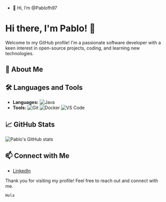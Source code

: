 - 👋 Hi, I’m @Pablofh97
# Hi there, I'm Pablo! 👋

Welcome to my GitHub profile! I'm a passionate software developer with a keen interest in open-source projects, coding, and learning new technologies. 

## 🚀 About Me

## 🛠️ Languages and Tools
- **Languages:** ![Java](https://img.shields.io/badge/Java-007396?style=flat&logo=java&logoColor=white)
- **Tools:** ![Git](https://img.shields.io/badge/Git-F05032?style=flat&logo=git&logoColor=white) ![Docker](https://img.shields.io/badge/Docker-2496ED?style=flat&logo=docker&logoColor=white) ![VS Code](https://img.shields.io/badge/VS%20Code-007ACC?style=flat&logo=visual-studio-code&logoColor=white)

## 📈 GitHub Stats
![Pablo's GitHub stats](https://github-readme-stats.vercel.app/api?username=Pablofh97&show_icons=true&theme=radical)

## 📫 Connect with Me
- [LinkedIn](https://www.linkedin.com/in/pablo-fajardo-herrera)


Thank you for visiting my profile! Feel free to reach out and connect with me.

```bash
Hola
```
